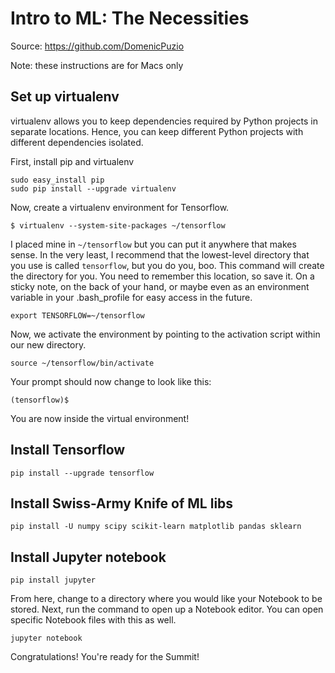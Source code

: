 # Intro to ML: The Necessities
Source: https://github.com/DomenicPuzio

Note: these instructions are for Macs only

## Set up virtualenv
virtualenv allows you to keep dependencies required by Python projects in separate locations. Hence, you can keep different Python projects with different dependencies isolated.

First, install pip and virtualenv
~~~~
sudo easy_install pip
sudo pip install --upgrade virtualenv
~~~~

Now, create a virtualenv environment for Tensorflow.

`$ virtualenv --system-site-packages ~/tensorflow`

I placed mine in `~/tensorflow` but you can put it anywhere that makes sense. In the very least, I recommend that the lowest-level directory that you use is called `tensorflow`, but you do you, boo. This command will create the directory for you. You need to remember this location, so save it. On a sticky note, on the back of your hand, or maybe even as an environment variable in your .bash_profile for easy access in the future.

`export TENSORFLOW=~/tensorflow`

Now, we activate the environment by pointing to the activation script within our new directory.

`source ~/tensorflow/bin/activate`

Your prompt should now change to look like this:

`(tensorflow)$`

You are now inside the virtual environment!

## Install Tensorflow

`pip install --upgrade tensorflow`

## Install Swiss-Army Knife of ML libs

`pip install -U numpy scipy scikit-learn matplotlib pandas sklearn`

## Install Jupyter notebook

`pip install jupyter`

From here, change to a directory where you would like your Notebook to be stored. Next, run the command to open up a Notebook editor. You can open specific Notebook files with this as well.

`jupyter notebook`

Congratulations! You're ready for the Summit!
